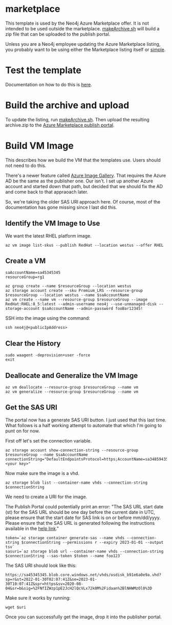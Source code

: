 # marketplace
This template is used by the Neo4j Azure Marketplace offer.  It is not intended to be used outside the marketplace. [makeArchive.sh](makeArchive.sh) will build a zip file that can be uploaded to the publish portal. 

Unless you are a Neo4j employee updating the Azure Marketplace listing, you probably want to be using either the Marketplace listing itself or [simple](../simple).

# Test the template
Documentation on how to do this is [here](https://docs.microsoft.com/en-us/azure/azure-resource-manager/templates/test-toolkit).

# Build the archive and upload
To update the listing, run [makeArchive.sh](markArchive.sh).  Then upload the resulting archive.zip to the [Azure Marketplace publish portal](https://partner.microsoft.com/en-us/dashboard/commercial-marketplace/overview).

# Build VM Image
This describes how we build the VM that the templates use.  Users should not need to do this.

There's a newer feature called [Azure Image Gallery](https://docs.microsoft.com/en-us/azure/marketplace/azure-vm-use-approved-base#capture-image).  That requires the Azure AD be the same as the publisher one.  Our isn't.  I set up another Azure account and started down that path, but decided that we should fix the AD and come back to that appraoach later.

So, we're taking the older SAS URI approach here.  Of course, most of the documentation has gone missing since I last did this.

## Identify the VM Image to Use
We want the latest RHEL platform image.

    az vm image list-skus --publish RedHat --location westus --offer RHEL

## Create a VM

    saAccountName=sa45345345
    resourceGroup=rg1

    az group create --name $resourceGroup --location westus
    az storage account create --sku Premium_LRS --resource-group $resourceGroup --location westus --name $saAccountName
    az vm create --name vm --resource-group $resourceGroup --image RedHat:RHEL:8_5:latest --admin-username neo4j --use-unmanaged-disk --storage-account $saAccountName --admin-password fooBar12345!

SSH into the image using the command:

    ssh neo4j@<publicIpAddress>

## Clear the History

    sudo waagent -deprovision+user -force
    exit

## Deallocate and Generalize the VM Image

    az vm deallocate --resource-group $resourceGroup --name vm
    az vm generalize --resource-group $resourceGroup --name vm

## Get the SAS URI
The portal now has a generate SAS URI button.  I just used that this last time.  What follows is a half working attempt to automate that which I'm going to punt on for now.

First off let's set the connection variable.

    az storage account show-connection-string --resource-group $resourceGroup --name $saAccountName
    connectionString="DefaultEndpointsProtocol=https;AccountName=sa34859435734;AccountKey=<your key>"

Now make sure the image is a vhd.

    az storage blob list --container-name vhds --connection-string $connectionString

We need to create a URI for the image.  

The Publish Portal could potentially print an error: "The SAS URL start date (st) for the SAS URL should be one day before the current date in UTC, please ensure that the start date for SAS link is on or before mm/dd/yyyy. Please ensure that the SAS URL is generated following the instructions available in the [help link](https://docs.microsoft.com/en-us/azure/marketplace-publishing/marketplace-publishing-vm-image-creation)."

    token=`az storage container generate-sas --name vhds --connection-string $connectionString --permissions r --expiry 2023-01-01 --output tsv`
    sasuri=`az storage blob url --container-name vhds --connection-string $connectionString --sas-token $token --name foo123`

The SAS URI should look like this:

    https://sa45345345.blob.core.windows.net/vhds/osdisk_b91e6a0e9a.vhd?sp=r&st=2022-01-30T02:07:41Z&se=2023-01-30T10:07:41Z&spr=https&sv=2020-08-04&sr=b&sig=%2FNfIZWzp1pE2JcH2lQcVLx72k0M%2Fidaan%2BlNHWMzOl0%3D

Make sure it works by running:

    wget $uri

Once you can successfully get the image, drop it into the publisher portal.
